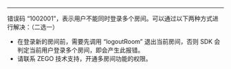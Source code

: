 <Title>Express SDK 登录房间的时候，为什么会报错：1002001？</Title>



- - -

错误码 “1002001”，表示用户不能同时登录多个房间。可以通过以下两种方式进行解决：（二选一）

- 在登录新的房间前，需要先调用 “logoutRoom” 退出当前房间，否则 SDK 会判定当前用户登录多个房间，即会产生此报错。
- 请联系 ZEGO 技术支持，开通多房间功能的权限。